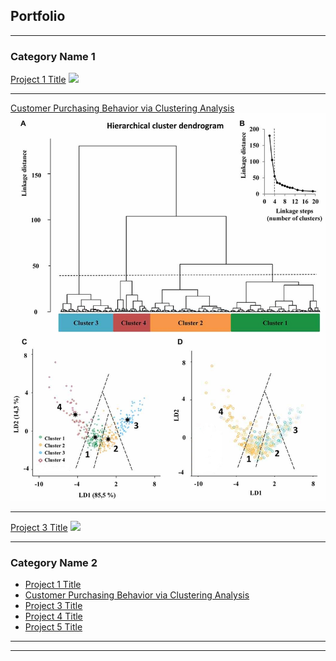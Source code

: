 ## Portfolio

---

### Category Name 1 

[Project 1 Title](/sample_page)
<img src="images/dummy_thumbnail.jpg?raw=true"/>

---
[Customer Purchasing Behavior via Clustering Analysis](https://github.com/YajunMiaJia/Jia-Portfolio/blob/master/Project%202/hierarchical%20clustering%20analysis.Rmd)
<img src="images/Hierarchical-Clustering-Analysis-1.png"/>

---
[Project 3 Title](http://example.com/)
<img src="images/dummy_thumbnail.jpg?raw=true"/>

---

### Category Name 2

- [Project 1 Title](http://example.com/)
- [Customer Purchasing Behavior via Clustering Analysis](https://github.com/YajunMiaJia/Jia-Portfolio/blob/master/Project%202/hierarchical%20clustering%20analysis.Rmd)
- [Project 3 Title](http://example.com/)
- [Project 4 Title](http://example.com/)
- [Project 5 Title](http://example.com/)

---




---
